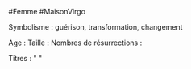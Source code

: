 #Femme #MaisonVirgo

Symbolisme : guérison, transformation, changement

Age :
Taille :
Nombres de résurrections :

Titres : 
"
"

